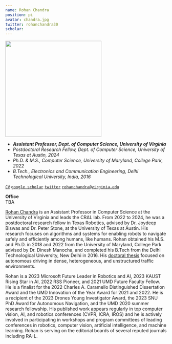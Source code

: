 ```yaml
---
name: Rohan Chandra
position: pi
avatar: chandra.jpg
twitter: rohanchandra30
scholar: 
---
```


<img width="300" src="{{site.baseurl}}/images/people/{{page.avatar}}" data-action="zoom">

- _**Assistant Professor, Dept. of Computer Science, University of Virginia**_<br>
- _Postdoctoral Research Fellow, Dept. of Computer Science, University of Texas at Austin, 2024_<br>
- _Ph.D. & M.S., Computer Science, University of Maryland, College Park, 2022_<br>
- _B.Tech., Electronics and Communication Engineering, Delhi Technological University, India, 2016_<br>


<i class="fa fa-file-pdf-o"></i> [`CV`](/documents/CV_Chandra.pdf)
<i class="fa fa-graduation-cap"></i> [`google scholar`](https://scholar.google.com/citations?user=uOIgTt8AAAAJ&hl=)
<i class="fa fa-twitter"></i> [`twitter`](https://x.com/rohanchandra30)
<i class="fa fa-envelope-o"></i> [`rohanchandra@virginia.edu`](mailto:rohanchandra@virginia.edu)

**Office**<br>
TBA

[Rohan Chandra](https://engineering.virginia.edu/faculty/rohan-chandra) is an Assistant Professor in Computer Science at the University of Virginia and leads the CRΔL lab. From 2022 to 2024, he was a postdoctoral research fellow in Texas Robotics, advised by Dr. Joydeep Biswas and Dr. Peter Stone, at the University of Texas at Austin. His research focuses on algorithms and systems for enabling robots to navigate safely and efficiently among humans, like humans. Rohan obtained his M.S. and Ph.D. in 2018 and 2022 from the University of Maryland, College Park advised by Dr. Dinesh Manocha, and completed his B.Tech from the Delhi Technological University, New Delhi in 2016. His [doctoral thesis](https://drum.lib.umd.edu/handle/1903/29007) focused on autonomous driving in dense, heterogeneous, and unstructured traffic environments.

Rohan is a 2023 Microsoft Future Leader in Robotics and AI, 2023 KAUST Rising Star in AI, 2022 RSS Pioneer, and 2021 UMD Future Faculty Fellow. He is a finalist for the 2022 Charles A. Caramello Distinguished Dissertation Award and the UMD Innovation of the Year Award for 2021 and 2022. He is a recipient of the 2023 Drones Young Investigator Award, the 2023 SNU PhD Award for Autonomous Navigation, and the UMD 2020 summer research fellowship. His published work appears regularly in top computer vision, AI, and robotics conferences (CVPR, ICRA, IROS) and he is actively involved in participating in workshops and program committees of leading conferences in robotics, computer vision, artificial intelligence, and machine learning. Rohan is serving on the editorial boards of several reputed journals including RA-L.
